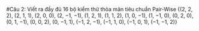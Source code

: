 #Câu 2: Viết ra đầy đủ 16 bộ kiểm thử thỏa mãn tiêu chuẩn Pair-Wise
{(2, 2, 2), (2, 1, 1), (2, 0, 0), (2, −1, −1), (1, 2, 1), (1, 1, 2), (1, 0, −1), (1, −1, 0), (0, 2, 0), (0, 1, −1), (0, 0, 2), (0, −1, 1), (−1, 2, −1), (−1, 1, 0), (−1, 0, 1), (−1, −1, 2)}